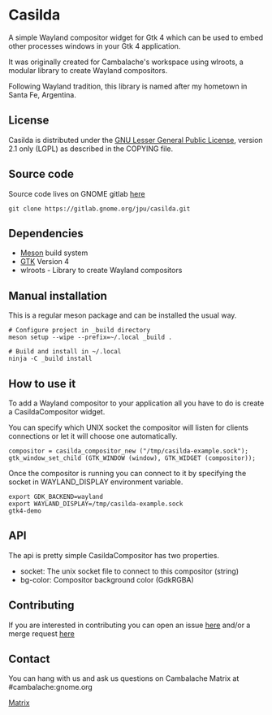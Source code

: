 # Casilda

A simple Wayland compositor widget for Gtk 4 which can be used to embed other
processes windows in your Gtk 4 application.

It was originally created for Cambalache's workspace using wlroots,
a modular library to create Wayland compositors.

Following Wayland tradition, this library is named after my hometown in
Santa Fe, Argentina.

## License

Casilda is distributed under the [GNU Lesser General Public License](https://www.gnu.org/licenses/old-licenses/lgpl-2.1.en.html),
version 2.1 only (LGPL) as described in the COPYING file.

## Source code

Source code lives on GNOME gitlab [here](https://gitlab.gnome.org/jpu/casilda)

`git clone https://gitlab.gnome.org/jpu/casilda.git`

## Dependencies

* [Meson](http://mesonbuild.com) build system
* [GTK](http://www.gtk.org) Version 4
* wlroots - Library to create Wayland compositors


## Manual installation

This is a regular meson package and can be installed the usual way.

```
# Configure project in _build directory
meson setup --wipe --prefix=~/.local _build .

# Build and install in ~/.local
ninja -C _build install
```

## How to use it

To add a Wayland compositor to your application all you have to do is create a
CasildaCompositor widget.

You can specify which UNIX socket the compositor will listen for clients
connections or let it will choose one automatically.

```
compositor = casilda_compositor_new ("/tmp/casilda-example.sock");
gtk_window_set_child (GTK_WINDOW (window), GTK_WIDGET (compositor));
```

Once the compositor is running you can connect to it by specifying the socket
in WAYLAND_DISPLAY environment variable.

```
export GDK_BACKEND=wayland
export WAYLAND_DISPLAY=/tmp/casilda-example.sock
gtk4-demo
```

## API

The api is pretty simple CasildaCompositor has two properties.

- socket: The unix socket file to connect to this compositor (string)
- bg-color: Compositor background color (GdkRGBA)

## Contributing

If you are interested in contributing you can open an issue [here](https://gitlab.gnome.org/jpu/casilda/-/issues)
and/or a merge request [here](https://gitlab.gnome.org/jpu/casilda/-/merge_requests)

## Contact

You can hang with us and ask us questions on Cambalache Matrix at #cambalache:gnome.org

[Matrix](https://matrix.to/#/#cambalache:gnome.org)
